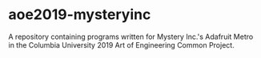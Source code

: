 # aoe2019-mysteryinc
A repository containing programs written for Mystery Inc.'s Adafruit Metro in the Columbia University 2019 Art of Engineering Common Project.
